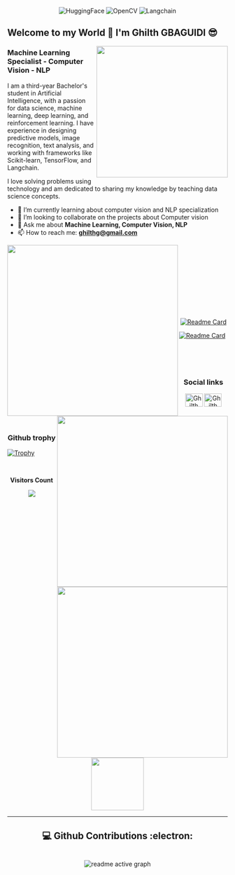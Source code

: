 </div-->
    <div align ="center">
        <p>
         <img src="https://github.com/beethogedeon/beethogedeon/assets/90460864/7e675ea8-fabb-4fec-a006-1a0b6f4478fc" alt="HuggingFace">
        <img src="https://github.com/beethogedeon/beethogedeon/assets/90460864/5b25e63e-4838-45e4-b87f-ea5f734688af" alt="OpenCV">
        <img src="https://github.com/beethogedeon/beethogedeon/assets/90460864/8c167abf-edfc-4cd3-8a64-69a2064f19c3" alt="Langchain">
        </p>
    </div>

## Welcome to my World 👋 I'm Ghilth GBAGUIDI 😎

<img align="right"  src='https://github.com/princegedeon/ML-For-Beginners/blob/main/1-Introduction/1-intro-to-ML/images/ai-ml-ds.png' width='300'>

### Machine Learning Specialist - Computer Vision - NLP

I am a third-year Bachelor's student in Artificial Intelligence, with a passion for data science, machine learning, deep learning, and reinforcement learning. I have experience in designing predictive models, image recognition, text analysis, and working with frameworks like Scikit-learn, TensorFlow, and Langchain.

I love solving problems using technology and am dedicated to sharing my knowledge by teaching data science concepts.


- 🌱 I’m currently learning about computer vision and NLP specialization
- 👯 I’m looking to collaborate on the projects about Computer vision
- 💬 Ask me about **Machine Learning, Computer Vision, NLP**
- 📫 How to reach me: **ghilthg@gmail.com**


    
<p align=center>
<div align=center>
    <a href="https://github.com/Ghilth/My_profile" title="Go to Source">
        <img align="left" width=390
            src="https://github-readme-stats.vercel.app/api?username=ghilth&show_icons=true&theme=codeSTACKr&hide_border=true&include_all_commits=true&count_private=true&since=2024-01-01T00:00:00Z"/>
    </a>
    <a href="https://github.com/Ghilth/My_profile" title="Go to Source">
        <img align="right" width=390
            src="https://github-readme-streak-stats.herokuapp.com/?user=ghilth_format=M%20j%5B%2C%20Y%5D&theme=codeSTACKr&hide_border=true&date_format=j/n/Y" />
    </a>
  
</div>
<br><br><br><br><br><br><br><br><br>

<div >
    <p align="center">
        <a href="https://github.com/Ghilth/My_profile" title="Go to Source">
        <img align="right" width=390
            src="https://github-readme-stats.vercel.app/api/top-langs/?username=ghilth&layout=compact&theme=codeSTACKr&hide_border=true" />
        </a>
        <a href="https://github.com/Ghilth/Bible_bot"><img src="https://github-readme-stats.vercel.app/api/pin/?username=ghilth&show_icons=true&theme=codeSTACKr&hide_border=true&amp;repo=CodeWhiz" alt="Readme Card"></a>
        
<a href="https://github.com/Ghilth/PhotoEditor"><img src="https://github-readme-stats.vercel.app/api/pin/?username=ghilth&show_icons=true&theme=codeSTACKr&hide_border=true&amp;repo=CodeWhiz" alt="Readme Card"></a>
    </p>
</div>

<br><br><br>

<!-- START NEW SECTION -->
<h3 align="center">Social links</h3>
<p align="center">
    <a href="https://github.com/ghilth" target="blank" > <img align="center"
                        src="github.svg"
                        alt="Ghilth GBAGUIDI" height="30" width="40" /></a>
    <a href="https://linkedin.com/in/ghilth" target="blank" > <img align="center"
                        src="link.svg"
                        alt="Ghilth GBAGUIDI" height="30" width="40" /></a>
    
</p>

<br>

<h3 align="center">Github trophy</h3>


[![Trophy](https://github-profile-trophy.vercel.app/?username=eliakimceleste)](https://github-profile-trophy.vercel.app/?username=ghilth)

<!-- START NEW SECTION -->
<div align="center">
<br><p align="centre"><b>Visitors Count</b></p>  
<p align="center"><img align="center" src="https://profile-counter.glitch.me/{ghilth}/count.svg" /></p> 
<br></div>




<p align="center">
<!-- <img align="" height='120px' src="https://github.com/aryashah2k/aryashah2k/blob/main/assets/Geometric%20White.gif" /> -->
 <img align="" height='120px' src="https://raw.githubusercontent.com/rodrigograca31/rodrigograca31/master/matrix.svg" />
<!--  <img align="" height='120px' src="https://github.com/aryashah2k/aryashah2k/blob/main/assets/Geometric%20White.gif" /> -->
</p>
<hr>

  <div>
            <h2 align="center"> 💻 Github Contributions :electron: </h2>
            <br>
            <div align="center">
                    <img src="https://github-readme-activity-graph.vercel.app/graph?username=ghilth&color=FF7F00&bg_color=09131B&line=FF7F00&point=FF7F00&area_color=000000&hide_border=true&area=true"
                    alt="readme active graph" />
  </div>






<!--
**eliakimceleste/eliakimceleste** is a ✨ _special_ ✨ repository because its `README.md` (this file) appears on your GitHub profile.

Here are some ideas to get you started:

- 🔭 I’m currently working on ...
- 🌱 I’m currently learning ...
- 👯 I’m looking to collaborate on ...
- 🤔 I’m looking for help with ...
- 💬 Ask me about ...
- 📫 How to reach me: ...
- 😄 Pronouns: ...
- ⚡ Fun fact: ...
-->
